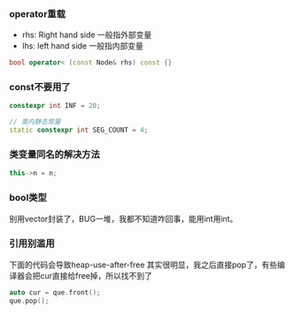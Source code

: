 ### operator重载
* rhs: Right hand side 一般指外部变量
* lhs: left hand side 一般指内部变量
```cpp
bool operator< (const Node& rhs) const {}
```

### const不要用了
```cpp
constexpr int INF = 20;

// 类内静态常量
static constexpr int SEG_COUNT = 4;
```


### 类变量同名的解决方法
```cpp
this->n = n;
```

### bool类型
别用vector封装了，BUG一堆，我都不知道咋回事，能用int用int。


### 引用别滥用
下面的代码会导致heap-use-after-free
其实很明显，我之后直接pop了，有些编译器会把cur直接给free掉，所以找不到了
```cpp
auto cur = que.front();
que.pop();
```
